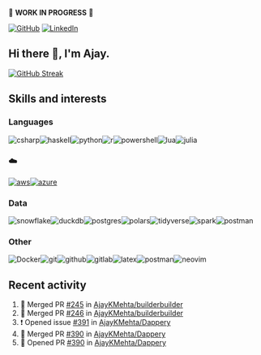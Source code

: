 :construction: **WORK IN PROGRESS** :construction:

<p align="left">
<a href="https://github.com/ajaykmehta"><img src="https://img.shields.io/github/followers/ajaykmehta.svg?label=GitHub&style=social" alt="GitHub"></a>
<a href="https://www.linkedin.com/in/ajay-mehta-b781ba1/"><img src="https://img.shields.io/badge/LinkedIn--_.svg?style=social&logo=linkedin" alt="LinkedIn"></a>
</p>

## Hi there 👋, I'm Ajay.

<!-- [![Ajay's github stats](https://github-readme-stats.vercel.app/api?username=AjayKMehta&count_private=true&show_icons=true&theme=synthwave)](https://github.com/anuraghazra/github-readme-stats) -->
<!--![Top Langs](https://github-readme-stats.vercel.app/api/top-langs/?username=AjayKMehta&count_private=true&show_icons=true&theme=synthwave&hide=TeX&layout=compact)-->

<!--
**AjayKMehta/AjayKMehta** is a ✨ _special_ ✨ repository because its `README.md` (this file) appears on your GitHub profile.

Here are some ideas to get you started:

- 🔭 I'm currently working on ...
- 🌱 I'm currently learning ...
- 👯 I'm looking to collaborate on ...
- 🤔 I'm looking for help with ...
- 💬 Ask me about ...
- 📫 How to reach me: ...
- 😄 Pronouns: ...
- ⚡ Fun fact: ...
-->

[![GitHub Streak](https://streak-stats.demolab.com/?user=AjayKMehta&theme=cobalt2)](https://git.io/streak-stats)

## Skills and interests

### Languages

<img alt="csharp" src="https://img.shields.io/badge/-C%23-purple?logo=csharp" /><img alt="haskell" src="https://img.shields.io/badge/-Haskell-darkgreen?logo=haskell" /><img alt="python" src="https://img.shields.io/badge/-Python-f9e64f?logo=python" /><img alt="r" src="https://img.shields.io/badge/-R-1857a4?logo=R" /><img alt="powershell" src="https://img.shields.io/badge/-PowerShell-EEEDEA?logo=Powershell" /><img alt="lua" src="https://img.shields.io/badge/-Lua-aqua?logo=Lua" /><img alt="julia" src="https://img.shields.io/badge/-Julia-E1F0D2?logo=Julia" />

### :cloud:

<a href="https://aws.amazon.com/"><img alt="aws" src="https://img.shields.io/badge/-00AA00?logo=amazonwebservices" /></a><a href="https://azure.microsoft.com/"><img alt="azure" src="https://custom-icon-badges.demolab.com/badge/Microsoft%20Azure-0089D6?logo=msazure" /></a>

### Data

<img alt="snowflake" src="https://img.shields.io/badge/-SnowFlake-lightblue?logo=snowflake" /><img alt="duckdb" src="https://img.shields.io/badge/-DuckDB-green?logo=duckdb" /><img alt="postgres" src="https://img.shields.io/badge/-Postgres-FFDDFF?logo=postgresql" /><img alt="polars" src="https://img.shields.io/badge/-Polars-teal?logo=polars" /><img alt="tidyverse" src="https://img.shields.io/badge/-Tidyverse-FFC204?logo=tidyverse" /><img alt="spark" src="https://img.shields.io/badge/-Spark-0000AE?logo=apache-spark" /><img alt="postman" src="https://img.shields.io/badge/-Jupyter-FDED30?logo=jupyter" />

### Other

<img alt="Docker" src="https://img.shields.io/badge/-Docker-lightgreen?logo=docker" /><img alt="git" src="https://img.shields.io/badge/-git-13BEF9?logo=git" /><img alt="github" src="https://img.shields.io/badge/-GitHub-black?logo=github" /><img alt="gitlab" src="https://img.shields.io/badge/-GitLab-204ECF?logo=gitlab" /><img alt="latex" src="https://img.shields.io/badge/-LaTeX-008080?logo=latex" /><img alt="postman" src="https://img.shields.io/badge/-Postman-FDDDD0?logo=postman" /><img alt="neovim" src="https://img.shields.io/badge/-Neovim-00FFAA?logo=neovim" />

## Recent activity

<!--START_SECTION:activity-->
1. 🎉 Merged PR [#245](https://github.com/AjayKMehta/builderbuilder/pull/245) in [AjayKMehta/builderbuilder](https://github.com/AjayKMehta/builderbuilder)
2. 🎉 Merged PR [#246](https://github.com/AjayKMehta/builderbuilder/pull/246) in [AjayKMehta/builderbuilder](https://github.com/AjayKMehta/builderbuilder)
3. ❗ Opened issue [#391](https://github.com/AjayKMehta/Dappery/issues/391) in [AjayKMehta/Dappery](https://github.com/AjayKMehta/Dappery)
4. 🎉 Merged PR [#390](https://github.com/AjayKMehta/Dappery/pull/390) in [AjayKMehta/Dappery](https://github.com/AjayKMehta/Dappery)
5. 💪 Opened PR [#390](https://github.com/AjayKMehta/Dappery/pull/390) in [AjayKMehta/Dappery](https://github.com/AjayKMehta/Dappery)
<!--END_SECTION:activity-->
